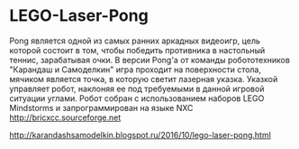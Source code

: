 # LEGO-Laser-Pong

Pong является одной из самых ранних аркадных видеоигр, цель которой состоит в том, чтобы победить противника в настольный теннис, зарабатывая очки. В версии Pong'а от команды робототехников "Карандаш и Самоделкин" игра проходит на поверхности стола, мячиком является точка, в которую светит лазерная указка. Указкой управляет робот, наклоняя ее под требуемыми в данной игровой ситуации углами. 
Робот собран с использованием наборов LEGO Mindstorms и запрограммирован на языке NXC http://bricxcc.sourceforge.net

http://karandashsamodelkin.blogspot.ru/2016/10/lego-laser-pong.html
